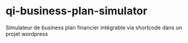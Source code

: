 # qi-business-plan-simulator
Simulateur de business plan financier intégrable via shortcode dans un projet wordpress
